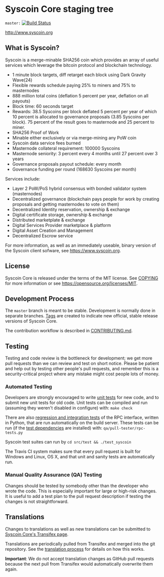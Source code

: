 Syscoin Core staging tree 
=========================

`master:` [![Build Status](https://travis-ci.org/syscoin/syscoin.svg?branch=master)](https://travis-ci.org/syscoin/syscoin) 

http://www.syscoin.org

What is Syscoin?
----------------

Syscoin is a merge-minable SHA256 coin which provides an array of useful services
which leverage the bitcoin protocol and blockchain technology.

 - 1 minute block targets, diff retarget each block using Dark Gravity Wave(24) 
 - Flexible rewards schedule paying 25% to miners and 75% to masternodes
 - 888 million total coins (deflation 5 percent per year, deflation on all payouts)
 - Block time: 60 seconds target
 - Rewards: 38.5 Syscoins per block deflated 5 percent per year of which 10 percent is allocated to governance proposals (3.85 Syscoins per block). 75 percent of the result goes to masternode and 25 percent to miner.
 - SHA256 Proof of Work
 - Minable either exclusively or via merge-mining any PoW coin
 - Syscoin data service fees burned
 - Masternode collateral requirement: 100000 Syscoins
 - Masternode seniority: 3 percent every 4 months until 27 percent over 3 years
 - Governance proposals payout schedule: every month
 - Governance funding per round (168630 Syscoins per month)

Services include:

- Layer 2 PoW/PoS hybrid consensus with bonded validator system (masternodes)
- Decentralized governance (blockchain pays people for work by creating proposals and getting masternodes to vote on them)
- Decentralized Identity reservation, ownership & exchange
- Digital certificate storage, ownership & exchange
- Distributed marketplate & exchange
- Digital Services Provider marketplace & platform
- Digital Asset Creation and Management
- Decentralized Escrow service

For more information, as well as an immediately useable, binary version of
the Syscoin client sofware, see https://www.syscoin.org.


License
-------

Syscoin Core is released under the terms of the MIT license. See [COPYING](COPYING) for more
information or see https://opensource.org/licenses/MIT.

Development Process
-------------------

The `master` branch is meant to be stable. Development is normally done in separate branches.
[Tags](https://github.com/syscoin/syscoin/tags) are created to indicate new official,
stable release versions of Syscoin Core.

The contribution workflow is described in [CONTRIBUTING.md](CONTRIBUTING.md).

Testing
-------

Testing and code review is the bottleneck for development; we get more pull
requests than we can review and test on short notice. Please be patient and help out by testing
other people's pull requests, and remember this is a security-critical project where any mistake might cost people
lots of money.

### Automated Testing

Developers are strongly encouraged to write [unit tests](/doc/unit-tests.md) for new code, and to
submit new unit tests for old code. Unit tests can be compiled and run
(assuming they weren't disabled in configure) with: `make check`

There are also [regression and integration tests](/qa) of the RPC interface, written
in Python, that are run automatically on the build server.
These tests can be run (if the [test dependencies](/qa) are installed) with: `qa/pull-tester/rpc-tests.py`

Syscoin test suites can run by `cd src/test && ./test_syscoin`

The Travis CI system makes sure that every pull request is built for Windows
and Linux, OS X, and that unit and sanity tests are automatically run.

### Manual Quality Assurance (QA) Testing

Changes should be tested by somebody other than the developer who wrote the
code. This is especially important for large or high-risk changes. It is useful
to add a test plan to the pull request description if testing the changes is
not straightforward.

Translations
------------

Changes to translations as well as new translations can be submitted to
[Syscoin Core's Transifex page](https://www.transifex.com/projects/p/syscoin/).

Translations are periodically pulled from Transifex and merged into the git repository. See the
[translation process](doc/translation_process.md) for details on how this works.

**Important**: We do not accept translation changes as GitHub pull requests because the next
pull from Transifex would automatically overwrite them again.

